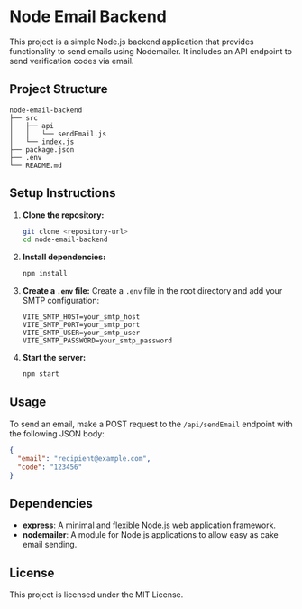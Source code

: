 # Node Email Backend

This project is a simple Node.js backend application that provides functionality to send emails using Nodemailer. It includes an API endpoint to send verification codes via email.

## Project Structure

```
node-email-backend
├── src
│   ├── api
│   │   └── sendEmail.js
│   └── index.js
├── package.json
├── .env
└── README.md
```

## Setup Instructions

1. **Clone the repository:**
   ```bash
   git clone <repository-url>
   cd node-email-backend
   ```

2. **Install dependencies:**
   ```bash
   npm install
   ```

3. **Create a `.env` file:**
   Create a `.env` file in the root directory and add your SMTP configuration:
   ```
   VITE_SMTP_HOST=your_smtp_host
   VITE_SMTP_PORT=your_smtp_port
   VITE_SMTP_USER=your_smtp_user
   VITE_SMTP_PASSWORD=your_smtp_password
   ```

4. **Start the server:**
   ```bash
   npm start
   ```

## Usage

To send an email, make a POST request to the `/api/sendEmail` endpoint with the following JSON body:

```json
{
  "email": "recipient@example.com",
  "code": "123456"
}
```

## Dependencies

- **express**: A minimal and flexible Node.js web application framework.
- **nodemailer**: A module for Node.js applications to allow easy as cake email sending.

## License

This project is licensed under the MIT License.